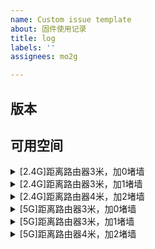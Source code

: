 ```yaml
---
name: Custom issue template
about: 固件使用记录
title: log
labels: ''
assignees: mo2g

---
```


## 版本

## 可用空间

<details>
<summary>[2.4G]距离路由器3米，加0堵墙</summary>

```
```

</details>

<details>
<summary>[2.4G]距离路由器3米，加1堵墙</summary>

```
```

</details>

<details>
<summary>[2.4G]距离路由器4米，加2堵墙</summary>

```
```

</details>

<details>
<summary>[5G]距离路由器3米，加0堵墙</summary>

```
```

</details>

<details>
<summary>[5G]距离路由器3米，加1堵墙</summary>

```
```

</details>

<details>
<summary>[5G]距离路由器4米，加2堵墙</summary>

```
```

</details>
